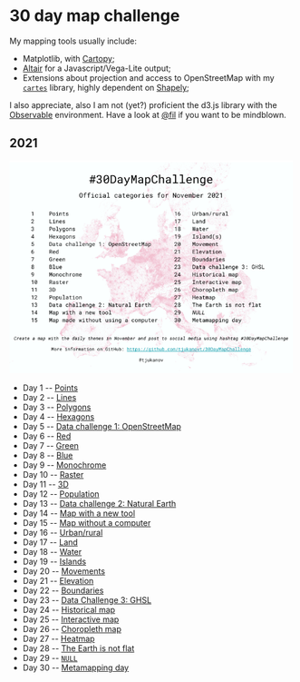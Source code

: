 # 30 day map challenge

My mapping tools usually include:

- Matplotlib, with [Cartopy](https://scitools.org.uk/cartopy/docs/latest/);
- [Altair](https://altair-viz.github.io/gallery/index.html#maps) for a Javascript/Vega-Lite output;
- Extensions about projection and access to OpenStreetMap with my [`cartes`](https://github.com/xoolive/cartes) library, highly dependent on [Shapely](https://shapely.readthedocs.io/en/latest/index.html);

I also appreciate, also I am not (yet?) proficient the d3.js library with the [Observable](https://observablehq.com/@xoolive) environment. Have a look at [@fil](https://observablehq.com/@fil) if you want to be mindblown.

## 2021

<img src="./data/30dmpc_2021.png" width="500px"/>

- Day 1 -- [Points](2021/01)
- Day 2 -- [Lines](2021/02)
- Day 3 -- [Polygons](2021/03)
- Day 4 -- [Hexagons](2021/04)
- Day 5 -- [Data challenge 1: OpenStreetMap](2021/05)
- Day 6 -- [Red](2021/06)
- Day 7 -- [Green](2021/07)
- Day 8 -- [Blue](2021/08)
- Day 9 -- [Monochrome](2021/09)
- Day 10 -- [Raster](2021/10)
- Day 11 -- [3D](2021/11)
- Day 12 -- [Population](2021/12)
- Day 13 -- [Data challenge 2: Natural Earth](2021/13)
- Day 14 -- [Map with a new tool](https://observablehq.com/@xoolive/disputed-territories)
- Day 15 -- [Map without a computer](2021/15)
- Day 16 -- [Urban/rural](2021/16)
- Day 17 -- [Land](2021/17)
- Day 18 -- [Water](2021/18)
- Day 19 -- [Islands](2021/19)
- Day 20 -- [Movements](2021/20)
- Day 21 -- [Elevation](2021/21)
- Day 22 -- [Boundaries](2021/22)
- Day 23 -- [Data Challenge 3: GHSL](2021/23)
- Day 24 -- [Historical map](2021/24)
- Day 25 -- [Interactive map](2021/25)
- Day 26 -- [Choropleth map](2021/26)
- Day 27 -- [Heatmap](2021/27)
- Day 28 -- [The Earth is not flat](2021/27)
- Day 29 -- [`NULL`](2021/28)
- Day 30 -- [Metamapping day](2021/30)
